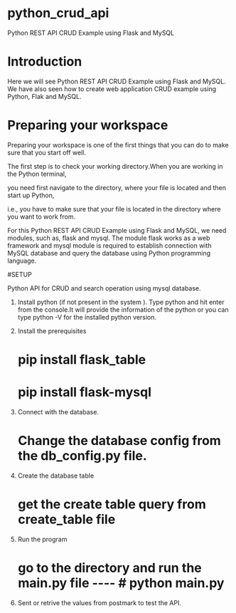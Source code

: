 # python_crud_api
Python REST API CRUD Example using Flask and MySQL

# Introduction

Here we will see Python REST API CRUD Example using Flask and MySQL. 
We have also seen how to create web application CRUD example using Python, Flak and MySQL.

# Preparing your workspace

Preparing your workspace is one of the first things that you can do to make sure that you start off well. 

The first step is to check your working directory.When you are working in the Python terminal, 

you need first navigate to the directory, where your file is located and then start up Python,

i.e., you have to make sure that your file is located in the directory where you want to work from.

For this Python REST API CRUD Example using Flask and MySQL, we need modules, such as, flask and mysql. 
The module flask works as a web framework and mysql module is required to establish connection with MySQL database and 
query the database using Python programming language.

#SETUP 

Python API for CRUD and search operation using mysql database.

1. Install python (if not present in the system ).
	Type python and hit enter from the console.It will provide the information of the python or you can 
	type python -V for the installed python version.

2. Install the prerequisites
	
	# pip install flask_table
	
	# pip install flask-mysql 

3. Connect with the database.

	# Change the database config from the db_config.py file.

4. Create the database table 
	
	# get the create table query from create_table file 

5. Run the program 
	
	# go to the directory and run the main.py file ---- # python main.py 

6. Sent or retrive the values from postmark to test the API.  
